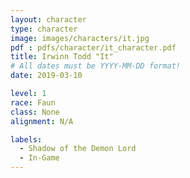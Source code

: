 ```yaml
---
layout: character
type: character
image: images/characters/it.jpg
pdf : pdfs/character/it_character.pdf
title: Irwinn Todd "It"
# All dates must be YYYY-MM-DD format!
date: 2019-03-10

level: 1
race: Faun
class: None
alignment: N/A

labels:
  - Shadow of the Demon Lord
  - In-Game
---
```


